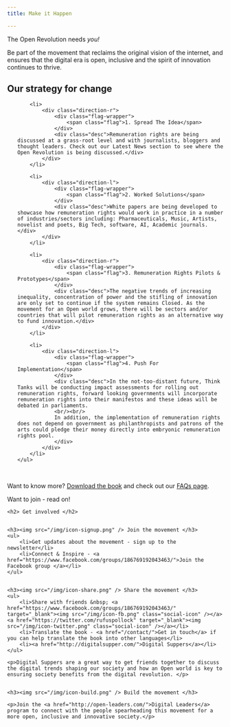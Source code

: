 ```yaml
---
title: Make it Happen

---
```

The Open Revolution needs _you!_

Be part of the movement that reclaims the original vision of the internet, and ensures that the digital era is open, inclusive and the spirit of innovation continues to thrive.

## Our strategy for change

<div class="our-strategy">
    <ul class="timeline">

        <li>
            <div class="direction-r">
                <div class="flag-wrapper">
                    <span class="flag">1. Spread The Idea</span>
                </div>
                <div class="desc">Remuneration rights are being discussed at a grass-root level and with journalists, bloggers and thought leaders. Check out our Latest News section to see where the Open Revolution is being discussed.</div>
            </div>
        </li>
    
        <li>
            <div class="direction-l">
                <div class="flag-wrapper">
                    <span class="flag">2. Worked Solutions</span>
                </div>
                <div class="desc">White papers are being developed to showcase how remuneration rights would work in practice in a number of industries/sectors including: Pharmaceuticals, Music, Artists, novelist and poets, Big Tech, software, AI, Academic journals.</div>
            </div>
        </li>

        <li>
            <div class="direction-r">
                <div class="flag-wrapper">
                    <span class="flag">3. Remuneration Rights Pilots & Prototypes</span>
                </div>
                <div class="desc">The negative trends of increasing inequality, concentration of power and the stifling of innovation are only set to continue if the system remains Closed. As the movement for an Open world grows, there will be sectors and/or countries that will pilot remuneration rights as an alternative way to fund innovation.</div>
            </div>
        </li>

        <li>
            <div class="direction-l">
                <div class="flag-wrapper">
                    <span class="flag">4. Push For Implementation</span>
                </div>
                <div class="desc">In the not-too-distant future, Think Tanks will be conducting impact assessments for rolling out remuneration rights, forward looking governments will incorporate remuneration rights into their manifestos and these ideas will be debated in parliaments.
                <br/><br/>
                In addition, the implementation of remuneration rights does not depend on government as philanthropists and patrons of the arts could pledge their money directly into embryonic remuneration rights pool.
                </div>
            </div>
        </li>
    </ul>
</div>


<br/>

Want to know more? <a href="/#get-this-book/" class="button btn-small btn-yellow" id="makeit-btn">Download the book</a> and check out our [FAQs page](/faqs/).

Want to join - read on!

<div class="getinvolved">
    
    <h2> Get involved </h2>


    <h3><img src="/img/icon-signup.png" /> Join the movement </h3>
    <ul>
        <li>Get updates about the movement - sign up to the newsletter</li>
        <li>Connect & Inspire - <a href="https://www.facebook.com/groups/186769192043463/">Join the Facebook group </a></li>
    </ul>

    
    <h3><img src="/img/icon-share.png" /> Share the movement </h3>
    <ul>
        <li>Share with friends &nbsp; <a href="https://www.facebook.com/groups/186769192043463/" target="_blank"><img src="/img/icon-fb.png" class="social-icon" /></a>  <a href="https://twitter.com/rufuspollock" target="_blank"><img src="/img/icon-twitter.png" class="social-icon" /></a></li>
        <li>Translate the book - <a href="/contact/">Get in touch</a> if you can help translate the book into other languages</li>
        <li><a href="http://digitalsupper.com/">Digital Suppers</a></li>
    </ul>

    <p>Digital Suppers are a great way to get friends together to discuss the digital trends shaping our society and how an Open world is key to ensuring society benefits from the digital revolution. </p>

    
    <h3><img src="/img/icon-build.png" /> Build the movement </h3>

    <p>Join the <a href="http://open-leaders.com/">Digital Leaders</a> program to connect with the people spearheading this movement for a more open, inclusive and innovative society.</p>
</div>